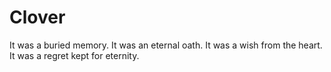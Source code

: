 Clover
======


It was a buried memory. 
It was an eternal oath. 
It was a wish from the heart. 
It was a regret kept for eternity.
